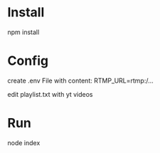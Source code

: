 # Install

npm install

# Config

create .env File with content:
RTMP_URL=rtmp:/...

edit playlist.txt with yt videos

# Run

node index
